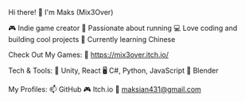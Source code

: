 Hi there! 👋 I'm Maks (Mix3Over)

🎮 Indie game creator 🏃 Passionate about running 💻 Love coding and building cool projects 🏯 Currently learning Chinese

Check Out My Games: 🔗 https://mix3over.itch.io/

Tech & Tools: 🚀 Unity, React 🖥️ C#, Python, JavaScript 🎨 Blender

My Profiles: 📫 GitHub 🎮 Itch.io 📧 maksian431@gmail.com
